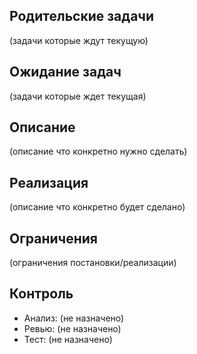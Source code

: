 ## Родительские задачи  
(задачи которые ждут текущую)  


## Ожидание задач
(задачи которые ждет текущая)  


## Описание  
(описание что конкретно нужно сделать)  


## Реализация  
(описание что конкретно будет сделано)  


## Ограничения  
(ограничения постановки/реализации)  


## Контроль
- Анализ: (не назначено)   
- Ревью: (не назначено)  
- Тест: (не назначено)
